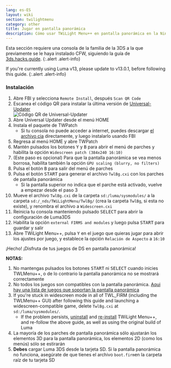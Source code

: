 ```yaml
---
lang: es-ES
layout: wiki
section: twilightmenu
category: other
title: Jugar en pantalla panorámica
description: Cómo usar TWiLight Menu++ en pantalla panorámica en la Nintendo 3DS
---
```


Esta sección requiere una consola de la familia de la 3DS a la que previamente se le haya instalado CFW, siguiendo la guía de [3ds.hacks.guide](https://3ds.hacks.guide).
{:.alert .alert-info}

If you're currently using Luma v13, please update to v13.0.1, before following this guide.
{:.alert .alert-info}

### Instalación
1. Abre FBI y selecciona `Remote Install`, después `Scan QR Code`
1. Escanea el código QR para instalar la última versión de [Universal-Updater](https://github.com/Universal-Team/Universal-Updater)<br> ![Código QR de Universal-Updater](https://db.universal-team.net/assets/images/qr/universal-updater-cia.png)
1. Abre Universal Updater desde el menú HOME
1. Instala el paquete de TWPatch
   - Si tu consola no puede acceder a internet, puedes descargar [el archivo cia](https://gbatemp.net/download/twpatch.37400/version/38832/download?file=302085) directamente, y luego instalarlo usando FBI
1. Regresa al menú HOME y abre TWPatch
1. Mantén pulsados los botones <kbd class="face">Y</kbd> y <kbd class="face">B</kbd> para abrir el menú de parches y habilita la opción `Widescreen patch (384x240 16:10)`
1. (Este paso es opcional) Para que la pantalla panorámica se vea menos borrosa, habilita también la opción `GPU scaling (blurry, no filters)`
1. Pulsa el botón <kbd class="face">B</kbd> para salir del menú de parches
1. Pulsa el botón <kbd>START</kbd> para generar el archivo `TwlBg.cxi` con los parches de pantalla panorámica
   - Si la pantalla superior no indica que el parche está activado, vuelve a empezar desde el paso 3
1. Mueve el archivo `TwlBg.cxi` de la carpeta `sd:/luma/sysmodules/` a la carpeta `sd:/_nds/TWiLightMenu/TwlBg/` (crea la carpeta `TwlBg`, si esta no existe), y renombra el archivo a `Widescreen.cxi`
1. Reinicia tu consola manteniendo pulsado <kbd>SELECT</kbd> para abrir la configuración de Luma3DS
1. Habilita la opción `external FIRMS and modules` y luego pulsa <kbd>START</kbd> para guardar y salir
1. Abre TWiLight Menu++, pulsa <kbd class="face">Y</kbd> en el juego que quieras jugar para abrir los ajustes por juego, y establece la opción `Relación de Aspecto` a `16:10`

¡Hecho! ¡Disfruta de tus juegos de DS en pantalla panorámica!

**NOTAS:**
1. No mantengas pulsados los botones <kbd>START</kbd> ni <kbd>SELECT</kbd> cuando inicies TWLMenu++, o de lo contrario la pantalla panorámica no se mostrará correctamente
1. No todos los juegos son compatibles con la pantalla panorámica. [Aqui hay una lista de juegos que soportan la pantalla panorámica](https://github.com/DS-Homebrew/TWiLightMenu/blob/master/7zfile/3DS%20-%20CFW%20users/Games%20supported%20with%20widescreen.txt)
1. If you're stuck in widescreen mode in all of TWL_FIRM (including the TWLMenu++ GUI) after following this guide and launching a widescreen-compatible game, delete `TwlBg.cxi` at `sd:/luma/sysmodules/`.
   - If the problem persists, [uninstall](https://wiki.ds-homebrew.com/twilightmenu/uninstalling-3ds) and [re-install](https://wiki.ds-homebrew.com/twilightmenu/installing-3ds) TWiLight Menu++, and re-follow the above guide, as well as using the original build of Luma
1. La mayoría de los parches de pantalla panorámica sólo ajustarán los elementos 3D para la pantalla panorámica, los elementos 2D (como los menús) sólo se estirarán
1. **Debes** cargar Luma 3DS desde la tarjeta SD. Si la pantalla panorámica no funciona, asegúrate de que tienes el archivo `boot.firm`en la carpeta raíz de tu tarjeta SD
